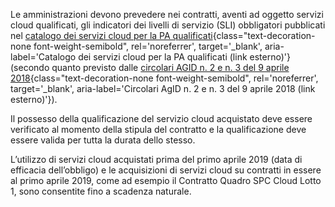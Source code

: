 Le amministrazioni devono prevedere nei contratti, aventi ad oggetto servizi cloud qualificati, gli indicatori dei livelli di servizio (SLI) 
obbligatori pubblicati nel
[catalogo dei servizi cloud per la PA qualificati](https://catalogocloud.agid.gov.it/){class="text-decoration-none font-weight-semibold", rel='noreferrer', target='_blank', aria-label='Catalogo dei servizi cloud per la PA qualificati (link esterno)'}
(secondo quanto previsto dalle
[circolari AGID n. 2 e n. 3 del 9 aprile 2018](https://cloud-italia.readthedocs.io/projects/cloud-italia-circolari/it/latest/){class="text-decoration-none font-weight-semibold", rel='noreferrer', target='_blank', aria-label='Circolari AgID n. 2 e n. 3 del 9 aprile 2018 (link esterno)'}).

Il possesso della qualificazione del servizio cloud acquistato deve essere verificato al momento della stipula del contratto e la qualificazione deve essere valida per tutta la durata dello stesso.

L’utilizzo di servizi cloud acquistati prima del primo aprile 2019 (data di efficacia dell’obbligo) e le acquisizioni di servizi cloud su 
contratti in essere al primo aprile 2019, come ad esempio il Contratto Quadro SPC Cloud Lotto 1, sono consentite fino a scadenza naturale.
